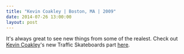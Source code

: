 ```yaml
---
title: "Kevin Coakley | Boston, MA | 2009"
date: 2014-07-26 13:00:00
layout: post
---
```


<p>It&#39;s always great to see new things from some of the realest. Check out <a href="http://www.thrashermagazine.com/articles/videos/kevin-coakleys-traffic-part/">Kevin Coakley</a>&#39;s new Traffic Skateboards part <a href="http://www.thrashermagazine.com/articles/videos/kevin-coakleys-traffic-part/">here</a>.&nbsp;</p>

<p><a href="http://www.thrashermagazine.com/articles/videos/kevin-coakleys-traffic-part/"><img alt="" data-rich-file-id="61" src="http://s3.amazonaws.com/caste-server-production/rich/rich_files/rich_files/61/blog/coakley-portrait.jpg" /></a></p>

